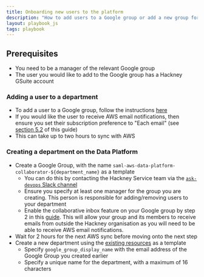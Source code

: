 ```yaml
---
title: Onboarding new users to the platform
description: "How to add users to a Google group or add a new group for a department."
layout: playbook_js
tags: playbook
---
```



## Prerequisites

- You need to be a manager of the relevant Google group
- The user you would like to add to the Google group has a Hackney GSuite account

### Adding a user to a department

- To add a user to a Google group, follow the instructions [here][add_user_google_group]
- If you would like the user to receive AWS email notifications, then ensure you set their subscription preference to "Each email" (see [section 5.2][membership_settings] of this guide)
- This can take up to two hours to sync with AWS

[add_user_google_group]: https://support.google.com/groups/answer/2465464?hl=en

### Creating a department on the Data Platform

- Create a Google Group, with the name `saml-aws-data-platform-collaborator-${department_name}` as a template
  - You can do this by contacting the Hackney Service team via the [`ask-devops` Slack channel][ask_devops_slack]
  - Ensure you specify at least one manager for the group you are creating. This person is responsible for adding/removing
    users to your department
  - Enable the collaborative inbox feature on your Google group by step 2 in this [guide][collaborative_inbox].
  This will allow your group and its members to receive emails from outside the Hackney organisation as you will need to be able to receive AWS email notifications.
- Wait for 2 hours for the next AWS sync before moving onto the next step
- Create a new department using the [existing resources][department.tf] as a template
  - Specify `google_group_display_name` with the email address of the Google Group you created earlier
  - Specify a unique name for the department, with a maximum of 16 characters

[department.tf]: https://github.com/LBHackney-IT/Data-Platform/blob/main/terraform/05-departments.tf
[ask_devops_slack]: https://hackit-lbh.slack.com/archives/C01FX9ERRSL
[collaborative_inbox]: https://support.google.com/a/users/answer/10375787?hl=en
[membership_settings]: https://support.google.com/a/users/answer/9303224?hl=en
